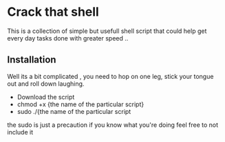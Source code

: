 # Crack that shell

This is a collection of simple but usefull shell script that could help get every day tasks done with greater speed ..

## Installation

 Well its a bit complicated , you need to hop on one leg, stick your tongue out and roll down laughing.

* Download the script
* chmod +x {the name of the particular script}
* sudo ./{the name of the particular script

the sudo is just a precaution if you know what you're doing feel free to not include it

